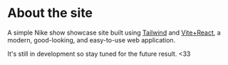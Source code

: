 # About the site
A simple Nike show showcase site built using [Tailwind](https://tailwindcss.com/) and [Vite+React](https://vitejs.dev/), a modern, good-looking, and easy-to-use web application.

It's still in development so stay tuned for the future result. <33
